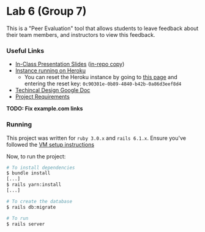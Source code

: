 # Lab 6 (Group 7)

This is a "Peer Evaluation" tool that allows students to leave feedback about their team members, and instructors to view this feedback.

### Useful Links

- [In-Class Presentation Slides](https://example.com) ([in-repo copy](https://example.com))
- [Instance running on Heroku](https://example.com)
  - You can reset the Heroku instance by going to [this page](https://example.com/full-system-reset-for-testing-only) and entering the reset key: `0c90301e-0b89-4840-b42b-0a86d3eef8d4`
- [Techincal Design Google Doc](https://docs.google.com/document/d/1KgCAbVPM08bGoA2ufydmyairl9aemQLfCDW1XnZ03Us/edit?usp=sharing)
- [Project Requirements](http://web.cse.ohio-state.edu/~giles.25/3901/labs/project6.html)

**TODO: Fix example.com links**

### Running

This project was written for `ruby 3.0.x` and `rails 6.1.x`. Ensure you've followed the [VM setup instructions](http://web.cse.ohio-state.edu/~giles.25/3901/resources/vm-install.html)

Now, to run the project:
```bash
# To install dependencies
$ bundle install
[...]
$ rails yarn:install
[...]

# To create the database
$ rails db:migrate

# To run
$ rails server
```
